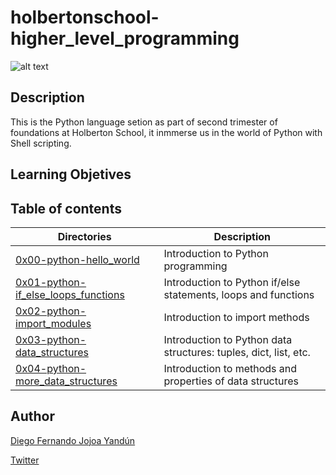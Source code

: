 # holbertonschool-higher_level_programming

![alt text](https://www.academiaweb.ca/wp-content/uploads/2020/04/python-academiawe-banner.png)

## Description

This is the Python language setion as part of second trimester of foundations at Holberton School, it inmmerse us in the world of Python with Shell scripting.

## Learning Objetives

## Table of contents
Directories | Description
----------- | -----------
[0x00-python-hello_world](./0x00-python-hello_world) | Introduction to Python programming
[0x01-python-if_else_loops_functions](./0x01-python-if_else_loops_functions) | Introduction to Python if/else statements, loops and functions
[0x02-python-import_modules](./0x02-python-import_modules) | Introduction to import methods
[0x03-python-data_structures](./0x03-python-data_structures) | Introduction to Python data structures: tuples, dict, list, etc.
[0x04-python-more_data_structures](./0x04-python-more_data_structures) | Introduction to methods and properties of data structures

## Author

[Diego Fernando Jojoa Yandún](diego.jojoa@hotmail.com)

[Twitter](https://twitter.com/Xcryp70r)